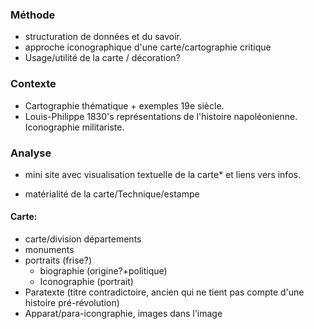 

### Méthode

- structuration de données et du savoir.
- approche iconographique d'une carte/cartographie critique
- Usage/utilité de la carte / décoration?

### Contexte

- Cartographie thématique + exemples 19e siècle.
- Louis-Philippe 1830's représentations de l'histoire napoléonienne. Iconographie militariste.

### Analyse

- mini site avec visualisation textuelle de la carte* et liens vers infos.

- matérialité de la carte/Technique/estampe

  

#### Carte:

- carte/division départements
- monuments
- portraits (frise?)
  - biographie (origine?+politique)
  - Iconographie (portrait)
- Paratexte (titre contradictoire, ancien qui ne tient pas compte d'une histoire pré-révolution)
- Apparat/para-icongraphie, images dans l'image

​				

​			

​			



